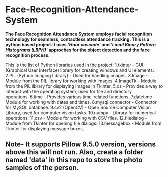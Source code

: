 # Face-Recognition-Attendance-System
**The Face Recognition Attendance System employs facial recognition technology for seamless, contactless attendance tracking.
This is a python based project.It uses *'Haar cascade'* and *'Local Binary Pattern Histograms (LBPH)'* approches for the object detection and the face recognition process.**

This is the list of Python libraries used in the project:
  1.tkinter - GUI (Graphical User Interface) library for creating windows and UI elements.
  2.PIL (Python Imaging Library) - Used for handling images.
  3.Image - Module from the PIL library for working with images.
  4.ImageTk - Module from the PIL library for displaying images in Tkinter.
  5.os - Provides a way to interact with the operating system, used for file and directory     
  operations.
  6.time - Provides various time-related functions.
  7.datetime - Module for working with dates and times.
  8.mysql.connector - Connector for MySQL database.
  9.cv2 (OpenCV) - Open Source Computer Vision Library, used for computer vision tasks.
  10.numpy - Library for numerical operations.
  11.csv - Module for working with CSV files.
  12.filedialog - Module from Tkinter for opening file dialogs.
  13.messagebox - Module from Tkinter for displaying message boxes.

## Note- It supports Pillow 9.5.0 version, versions above this will not run. Also, create a folder named 'data' in this repo to store the photo samples of the person.  
